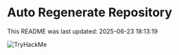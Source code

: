 # Auto Regenerate Repository

This README was last updated: 2025-06-23 18:13:19

 ![TryHackMe](https://tryhackme.com/badge/533634)